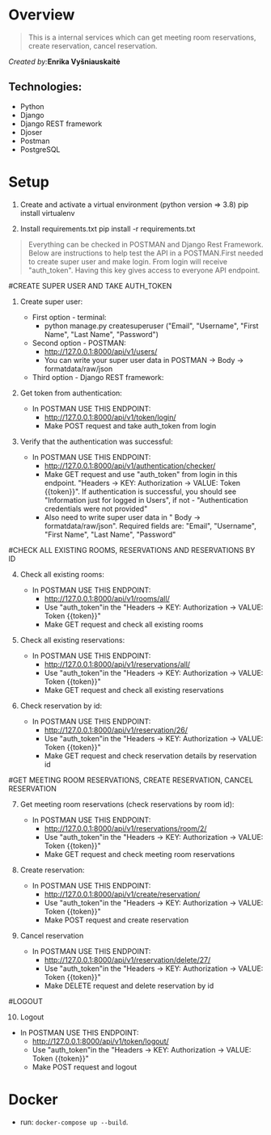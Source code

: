 # Overview

> This is a internal services which can get meeting room reservations, create reservation, cancel reservation.

_Created by:_**Enrika Vyšniauskaitė**

## Technologies:
   * Python
   * Django
   * Django REST framework
   * Djoser
   * Postman
   * PostgreSQL

# Setup

1. Create and activate a virtual environment (python version => 3.8)
   pip install virtualenv

2. Install requirements.txt
   pip install -r requirements.txt

> Everything can be checked in POSTMAN and Django Rest Framework. Below are instructions to help test the API in a POSTMAN.First needed to create super user and make login. From login will receive "auth_token". Having this key gives access to everyone API endpoint.

#CREATE SUPER USER AND TAKE AUTH_TOKEN

1. Create super user:

   - First option - terminal:
     - python manage.py createsuperuser ("Email", "Username", "First Name", "Last Name", "Password")
   - Second option - POSTMAN:
     - http://127.0.0.1:8000/api/v1/users/
     - You can write your super user data in POSTMAN -> Body -> formatdata/raw/json
   - Third option - Django REST framework:

2. Get token from authentication:

   - In POSTMAN USE THIS ENDPOINT:
     - http://127.0.0.1:8000/api/v1/token/login/
     - Make POST request and take auth_token from login

3. Verify that the authentication was successful:

   - In POSTMAN USE THIS ENDPOINT:
     - http://127.0.0.1:8000/api/v1/authentication/checker/
     - Make GET request and use "auth_token" from login in this endpoint. "Headers -> KEY: Authorization -> VALUE: Token {{token}}". If authentication is successful, you should see "Information just for logged in Users", if not - "Authentication credentials were not provided"
     - Also need to write super user data in " Body -> formatdata/raw/json". Required fields are: "Email", "Username", "First Name", "Last Name", "Password"

#CHECK ALL EXISTING ROOMS, RESERVATIONS AND RESERVATIONS BY ID

4. Check all existing rooms:

   - In POSTMAN USE THIS ENDPOINT:
     - http://127.0.0.1:8000/api/v1/rooms/all/
     - Use "auth_token"in the "Headers -> KEY: Authorization -> VALUE: Token {{token}}"
     - Make GET request and check all existing rooms

5. Check all existing reservations:

   - In POSTMAN USE THIS ENDPOINT:
     - http://127.0.0.1:8000/api/v1/reservations/all/
     - Use "auth_token"in the "Headers -> KEY: Authorization -> VALUE: Token {{token}}"
     - Make GET request and check all existing reservations

6. Check reservation by id:

   - In POSTMAN USE THIS ENDPOINT:
     - http://127.0.0.1:8000/api/v1/reservation/26/
     - Use "auth_token"in the "Headers -> KEY: Authorization -> VALUE: Token {{token}}"
     - Make GET request and check reservation details by reservation id

#GET MEETING ROOM RESERVATIONS, CREATE RESERVATION, CANCEL RESERVATION

7. Get meeting room reservations (check reservations by room id):

   - In POSTMAN USE THIS ENDPOINT:
     - http://127.0.0.1:8000/api/v1/reservations/room/2/
     - Use "auth_token"in the "Headers -> KEY: Authorization -> VALUE: Token {{token}}"
     - Make GET request and check meeting room reservations

8. Create reservation:

   - In POSTMAN USE THIS ENDPOINT:
     - http://127.0.0.1:8000/api/v1/create/reservation/
     - Use "auth_token"in the "Headers -> KEY: Authorization -> VALUE: Token {{token}}"
     - Make POST request and create reservation

9. Cancel reservation

   - In POSTMAN USE THIS ENDPOINT:
     - http://127.0.0.1:8000/api/v1/reservation/delete/27/
     - Use "auth_token"in the "Headers -> KEY: Authorization -> VALUE: Token {{token}}"
     - Make DELETE request and delete reservation by id

#LOGOUT

10. Logout

- In POSTMAN USE THIS ENDPOINT:
  - http://127.0.0.1:8000/api/v1/token/logout/
  - Use "auth_token"in the "Headers -> KEY: Authorization -> VALUE: Token {{token}}"
  - Make POST request and logout

# Docker

- run: `docker-compose up --build`.
